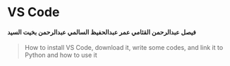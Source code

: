 # VS Code
#### فيصل عبدالرحمن القثامي عمر عبدالحفيظ السالمي عبدالرحمن بخيت السيد
> How to install VS Code, download it, write some codes, and link it to Python and how to use it
